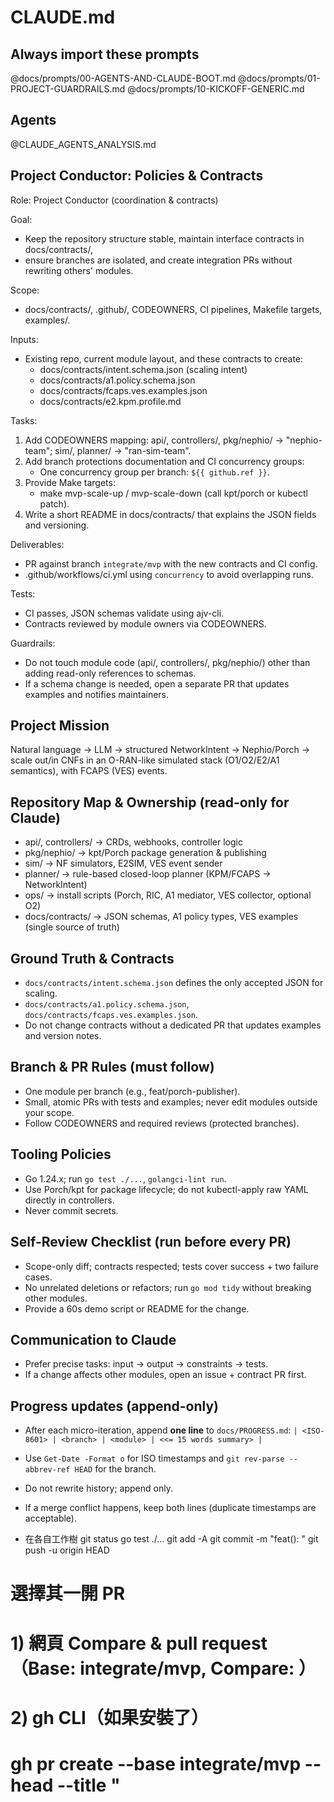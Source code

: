 # CLAUDE.md

## Always import these prompts
@docs/prompts/00-AGENTS-AND-CLAUDE-BOOT.md
@docs/prompts/01-PROJECT-GUARDRAILS.md
@docs/prompts/10-KICKOFF-GENERIC.md

## Agents
@CLAUDE_AGENTS_ANALYSIS.md

## Project Conductor: Policies & Contracts
Role: Project Conductor (coordination & contracts)

Goal:
- Keep the repository structure stable, maintain interface contracts in docs/contracts/,
- ensure branches are isolated, and create integration PRs without rewriting others' modules.

Scope:
- docs/contracts/, .github/, CODEOWNERS, CI pipelines, Makefile targets, examples/.

Inputs:
- Existing repo, current module layout, and these contracts to create:
  - docs/contracts/intent.schema.json (scaling intent)
  - docs/contracts/a1.policy.schema.json
  - docs/contracts/fcaps.ves.examples.json
  - docs/contracts/e2.kpm.profile.md

Tasks:
1) Add CODEOWNERS mapping: api/, controllers/, pkg/nephio/ → "nephio-team"; sim/, planner/ → "ran-sim-team".
2) Add branch protections documentation and CI concurrency groups:
   - One concurrency group per branch: `${{ github.ref }}`.
3) Provide Make targets:
   - make mvp-scale-up / mvp-scale-down (call kpt/porch or kubectl patch).
4) Write a short README in docs/contracts/ that explains the JSON fields and versioning.

Deliverables:
- PR against branch `integrate/mvp` with the new contracts and CI config.
- .github/workflows/ci.yml using `concurrency` to avoid overlapping runs.

Tests:
- CI passes, JSON schemas validate using ajv-cli.
- Contracts reviewed by module owners via CODEOWNERS.

Guardrails:
- Do not touch module code (api/, controllers/, pkg/nephio/) other than adding read-only references to schemas.
- If a schema change is needed, open a separate PR that updates examples and notifies maintainers.


## Project Mission
Natural language → LLM → structured NetworkIntent → Nephio/Porch → scale out/in CNFs in an O-RAN-like simulated stack (O1/O2/E2/A1 semantics), with FCAPS (VES) events.

## Repository Map & Ownership (read-only for Claude)
- api/, controllers/ → CRDs, webhooks, controller logic
- pkg/nephio/ → kpt/Porch package generation & publishing
- sim/ → NF simulators, E2SIM, VES event sender
- planner/ → rule-based closed-loop planner (KPM/FCAPS → NetworkIntent)
- ops/ → install scripts (Porch, RIC, A1 mediator, VES collector, optional O2)
- docs/contracts/ → JSON schemas, A1 policy types, VES examples (single source of truth)

## Ground Truth & Contracts
- `docs/contracts/intent.schema.json` defines the only accepted JSON for scaling.
- `docs/contracts/a1.policy.schema.json`, `docs/contracts/fcaps.ves.examples.json`.
- Do not change contracts without a dedicated PR that updates examples and version notes.

## Branch & PR Rules (must follow)
- One module per branch (e.g., feat/porch-publisher).
- Small, atomic PRs with tests and examples; never edit modules outside your scope.
- Follow CODEOWNERS and required reviews (protected branches).

## Tooling Policies
- Go 1.24.x; run `go test ./...`, `golangci-lint run`.
- Use Porch/kpt for package lifecycle; do not kubectl-apply raw YAML directly in controllers.
- Never commit secrets.

## Self-Review Checklist (run before every PR)
- Scope-only diff; contracts respected; tests cover success + two failure cases.
- No unrelated deletions or refactors; run `go mod tidy` without breaking other modules.
- Provide a 60s demo script or README for the change.

## Communication to Claude
- Prefer precise tasks: input → output → constraints → tests.
- If a change affects other modules, open an issue + contract PR first.

## Progress updates (append-only)
- After each micro-iteration, append **one line** to `docs/PROGRESS.md`:
  `| <ISO-8601> | <branch> | <module> | <<= 15 words summary> |`
- Use `Get-Date -Format o` for ISO timestamps and `git rev-parse --abbrev-ref HEAD` for the branch.
- Do not rewrite history; append only.
- If a merge conflict happens, keep both lines (duplicate timestamps are acceptable).

- 在各自工作樹
git status
go test ./...
git add -A
git commit -m "feat(<area>): <short message>"
git push -u origin HEAD

# 選擇其一開 PR
# 1) 網頁 Compare & pull request（Base: integrate/mvp, Compare: <your-branch>）
# 2) gh CLI（如果安裝了）
# gh pr create --base integrate/mvp --head <your-branch> --title "<title>" --body "<body>"